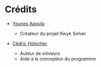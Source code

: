 # Crédits

- [Younes Aassila](https://github.com/Younes-Asl)
  - Créateur du projet Kwyk Solver

- [Cédric Holocher](https://github.com/cedrichol)
  - Auteur de solveurs
  - Aide à la conception du programme
